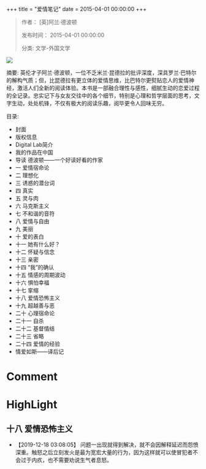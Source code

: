 +++
title = "爱情笔记"
date = 2015-04-01 00:00:00
+++

> 作者： [英]阿兰·德波顿
> 
> 发布时间： 2015-04-01 00:00:00
> 
> 分类: 文学-外国文学

![](https://cdn.weread.qq.com/weread/cover/71/YueWen_925256/s_YueWen_925256.jpg)

摘要: 英伦才子阿兰·德波顿，一位不乏米兰·昆德拉的批评深度，深具罗兰·巴特尔的解构气质；但，比昆德拉有更立体的爱情思维，比巴特尔更熨贴恋人的爱情神经，激活人们全新的阅读体验。本书是一部融合理性与感性，细腻生动的恋爱过程的全记录。忠实记下与女友交往中的各个细节，特别是心理和哲学层面的思考，文字生动，处处机锋，不仅有极大的阅读乐趣，阅毕更令人回味无穷。

目录: 
- 封面
- 版权信息
- Digital Lab简介
- 我的作品在中国
- 导读 德波顿——一个好读好看的作家
- 一 爱情宿命论
- 二 理想化
- 三 诱惑的潜台词
- 四 真实
- 五 灵与肉
- 六 马克斯主义
- 七 不和谐的音符
- 八 爱情与自由
- 九 美丽
- 十 爱的表白
- 十一 她有什么好？
- 十二 怀疑与信念
- 十三 亲密
- 十四 “我”的确认
- 十五 情感的周期波动
- 十六 惧怕幸福
- 十七 挛缩
- 十八 爱情恐怖主义
- 十九 超越善与恶
- 二十 心理宿命论
- 二十一 自杀
- 二十二 基督情结
- 二十三 省略
- 二十四 爱情的经验
- 情爱如斯——译后记

# Comment



# HighLight

## 十八 爱情恐怖主义
- 【2019-12-18 03:08:05】 问题一出现就得到解决，就不会因解释延迟而怨愤深重。触怒之后立刻发火是最为宽宏大量的行为，因为这样就可以使冒犯者不会过于内疚，也不需要劝说生气者息怒。
